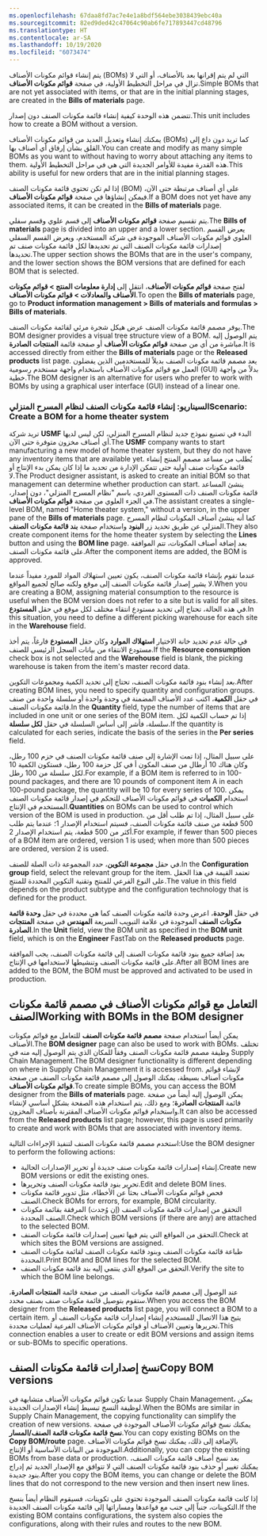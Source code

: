 ```yaml
---
ms.openlocfilehash: 67daa8fd7ac7e4e1a8bdf564ebe3038439ebc40a
ms.sourcegitcommit: 82ed9ded42c47064c90ab6fe717893447cd48796
ms.translationtype: HT
ms.contentlocale: ar-SA
ms.lasthandoff: 10/19/2020
ms.locfileid: "6073474"
---
```

<span data-ttu-id="ba711-101">يتم إنشاء قوائم مكونات الأصناف (BOMs) التي لم يتم إقرانها بعد بالأصناف، أو التي لا تزال في مراحل التخطيط الأولية، في صفحة **قوائم مكونات الأصناف**.</span><span class="sxs-lookup"><span data-stu-id="ba711-101">Simple BOMs that are not yet associated with items, or that are in the initial planning stages, are created in the **Bills of materials** page.</span></span>

<span data-ttu-id="ba711-102">تتضمن هذه الوحدة كيفية إنشاء قائمة مكونات الصنف دون إصدار.</span><span class="sxs-lookup"><span data-stu-id="ba711-102">This unit includes how to create a BOM without a version.</span></span>

<span data-ttu-id="ba711-103">يمكنك إنشاء وتعديل العديد من قوائم مكونات الأصناف (BOMs) كما تريد دون داع إلى القلق بشأن إرفاق أي أصناف بها.</span><span class="sxs-lookup"><span data-stu-id="ba711-103">You can create and modify as many simple BOMs as you want to without having to worry about attaching any items to them.</span></span> <span data-ttu-id="ba711-104">هذه القدرة مفيدة للأوامر الجديدة التي هي في مراحل التخطيط الأولية.</span><span class="sxs-lookup"><span data-stu-id="ba711-104">This ability is useful for new orders that are in the initial planning stages.</span></span>

<span data-ttu-id="ba711-105">إذا لم تكن تحتوي قائمة مكونات الصنف (BOM) على أي أصناف مرتبطة حتى الآن، فيمكن إنشاؤها في صفحة **قوائم مكونات الأصناف**.</span><span class="sxs-lookup"><span data-stu-id="ba711-105">If a BOM does not yet have any associated items, it can be created in the **Bills of materials** page.</span></span>

<span data-ttu-id="ba711-106">يتم تقسيم صفحة **قوائم مكونات الأصناف** إلى قسم علوي وقسم سفلي.</span><span class="sxs-lookup"><span data-stu-id="ba711-106">The **Bills of materials** page is divided into an upper and a lower section.</span></span> <span data-ttu-id="ba711-107">يعرض القسم العلوي قوائم مكونات الأصناف الموجودة في شركة المستخدم، ويعرض القسم السفلي إصدارات قائمة مكونات الصنف التي تم تحديدها لكل قائمة مكونات صنف تم تحديدها.</span><span class="sxs-lookup"><span data-stu-id="ba711-107">The upper section shows the BOMs that are in the user's company, and the lower section shows the BOM versions that are defined for each BOM that is selected.</span></span>

<span data-ttu-id="ba711-108">لفتح صفحة **قوائم مكونات الأصناف**، انتقل إلى **إدارة معلومات المنتج > قوائم مكونات الأصناف والمعادلات > قوائم مكونات الأصناف**.</span><span class="sxs-lookup"><span data-stu-id="ba711-108">To open the **Bills of materials** page, go to **Product information management > Bills of materials and formulas > Bills of materials**.</span></span>

<span data-ttu-id="ba711-109">يوفر مصمم قائمة مكونات الصنف عرض هيكل شجرة مرئي لقائمة مكونات الصنف.</span><span class="sxs-lookup"><span data-stu-id="ba711-109">The BOM designer provides a visual tree structure view of a BOM.</span></span> <span data-ttu-id="ba711-110">يتم الوصول إليه مباشرة من أي من صفحة **قوائم مكونات الأصناف** أو صفحة قائمة **المنتجات الصادرة**.</span><span class="sxs-lookup"><span data-stu-id="ba711-110">It is accessed directly from either the **Bills of materials** page or the **Released products** list page.</span></span> <span data-ttu-id="ba711-111">يعد مصمم قائمة مكونات الصنف بديلاً للمستخدمين الذين يفضلون العمل مع قوائم مكونات الأصناف باستخدام واجهة مستخدم رسومية (GUI) بدلاً من واجهة خطية.</span><span class="sxs-lookup"><span data-stu-id="ba711-111">The BOM designer is an alternative for users who prefer to work with BOMs by using a graphical user interface (GUI) instead of a linear one.</span></span>

### <a name="scenario-create-a-bom-for-a-home-theater-system"></a><span data-ttu-id="ba711-112">السيناريو: إنشاء قائمة مكونات الصنف لنظام المسرح المنزلي</span><span class="sxs-lookup"><span data-stu-id="ba711-112">Scenario: Create a BOM for a home theater system</span></span> 

<span data-ttu-id="ba711-113">تريد شركة **USMF** البدء في تصنيع نموذج جديد لنظام المسرح المنزلي، لكن ليس لديها أي أصناف مخزون متوفرة حتى الآن.</span><span class="sxs-lookup"><span data-stu-id="ba711-113">The **USMF** company wants to start manufacturing a new model of home theater system, but they do not have any inventory items that are available yet.</span></span>
<span data-ttu-id="ba711-114">يُطلب من مساعد مصمم المنتج إنشاء قائمة مكونات صنف أولية حتى تتمكن الإدارة من تحديد ما إذا كان يمكن بدء الإنتاج أو لا.</span><span class="sxs-lookup"><span data-stu-id="ba711-114">The Product designer assistant, is asked to create an initial BOM so that management can determine whether production can start.</span></span> <span data-ttu-id="ba711-115">ينشئ المساعد قائمة مكونات الصنف ذات المستوى الفردي، باسم "نظام المسرح المنزلي"، دون إصدار، في الجزء العلوي من صفحة **قوائم مكونات الأصناف**.</span><span class="sxs-lookup"><span data-stu-id="ba711-115">The assistant creates a single-level BOM, named "Home theater system," without a version, in the upper pane of the **Bills of materials** page.</span></span>
<span data-ttu-id="ba711-116">كما أنه ينشئ أصناف المكونات لنظام المسرح المنزلي عن طريق تحديد زر **البنود** واستخدام صفحة **بند قائمة مكونات الصنف**.</span><span class="sxs-lookup"><span data-stu-id="ba711-116">They also create component items for the home theater system by selecting the **Lines** button and using the **BOM line** page.</span></span> <span data-ttu-id="ba711-117">بعد إضافة أصناف المكونات، تتم الموافقة على قائمة مكونات الصنف.</span><span class="sxs-lookup"><span data-stu-id="ba711-117">After the component items are added, the BOM is approved.</span></span>

<span data-ttu-id="ba711-118">عندما تقوم بإنشاء قائمة مكونات الصنف، يكون تعيين استهلاك المواد للمورد مفيداً عندما لا يشير إصدار قائمة مكونات الصنف إلى موقع ولكنه صالح لجميع المواقع.</span><span class="sxs-lookup"><span data-stu-id="ba711-118">When you are creating a BOM, assigning material consumption to the resource is useful when the BOM version does not refer to a site but is valid for all sites.</span></span> <span data-ttu-id="ba711-119">في هذه الحالة، تحتاج إلى تحديد مستودع انتقاء مختلف لكل موقع في حقل **المستودع**.</span><span class="sxs-lookup"><span data-stu-id="ba711-119">In this situation, you need to define a different picking warehouse for each site in the **Warehouse** field.</span></span>

<span data-ttu-id="ba711-120">في حالة عدم تحديد خانة الاختيار **استهلاك الموارد** وكان حقل **المستودع** فارغاً، يتم أخذ مستودع الانتقاء من بيانات السجل الرئيسي للصنف.</span><span class="sxs-lookup"><span data-stu-id="ba711-120">If the **Resource consumption** check box is not selected and the **Warehouse** field is blank, the picking warehouse is taken from the item's master record data.</span></span>

<span data-ttu-id="ba711-121">بعد إنشاء بنود قائمة مكونات الصنف، تحتاج إلى تحديد الكمية ومجموعات التكوين.</span><span class="sxs-lookup"><span data-stu-id="ba711-121">After creating BOM lines, you need to specify quantity and configuration groups.</span></span> <span data-ttu-id="ba711-122">في حقل **الكمية**، اكتب عدد الأصناف المضمنة في وحدة واحدة أو سلسلة واحدة من صنف قائمة مكونات الصنف.</span><span class="sxs-lookup"><span data-stu-id="ba711-122">In the **Quantity** field, type the number of items that are included in one unit or one series of the BOM item.</span></span> <span data-ttu-id="ba711-123">إذا تم حساب الكمية لكل سلسلة، فأشر إلى أساس السلسلة في حقل **لكل سلسلة**.</span><span class="sxs-lookup"><span data-stu-id="ba711-123">If the quantity is calculated for each series, indicate the basis of the series in the **Per series** field.</span></span>

<span data-ttu-id="ba711-124">على سبيل المثال، إذا تمت الإشارة إلى صنف قائمة مكونات الصنف في حزم 100 رطل، وكان هناك 10 أرطال من صنف المكون أ في كل حزمة 100 رطل، فستكون الكمية 10 لكل سلسلة من 100 رطل.</span><span class="sxs-lookup"><span data-stu-id="ba711-124">For example, if a BOM item is referred to in 100-pound packages, and there are 10 pounds of component item A in each 100-pound package, the quantity will be 10 for every series of 100.</span></span>
<span data-ttu-id="ba711-125">يمكن استخدام **الكميات** في قوائم مكونات الأصناف للتحكم في إصدار قائمة مكونات الصنف المستخدم في الإنتاج.</span><span class="sxs-lookup"><span data-stu-id="ba711-125">**Quantities** on BOMs can be used to control which version of the BOM is used in production.</span></span> <span data-ttu-id="ba711-126">على سبيل المثال، إذا تم طلب أقل من 500 قطعة من صنف قائمة مكونات الصنف، فسيتم استخدام الإصدار 1؛ عندما يتم طلب أكثر من 500 قطعة، يتم استخدام الإصدار 2.</span><span class="sxs-lookup"><span data-stu-id="ba711-126">For example, if fewer than 500 pieces of a BOM item are ordered, version 1 is used; when more than 500 pieces are ordered, version 2 is used.</span></span>

<span data-ttu-id="ba711-127">في حقل **مجموعة التكوين**، حدد المجموعة ذات الصلة للصنف.</span><span class="sxs-lookup"><span data-stu-id="ba711-127">In the **Configuration group** field, select the relevant group for the item.</span></span> <span data-ttu-id="ba711-128">تعتمد القيمة في هذا الحقل على النوع الفرعي للمنتج وتقنية التكوين المحددة للمنتج.</span><span class="sxs-lookup"><span data-stu-id="ba711-128">The value in this field depends on the product subtype and the configuration technology that is defined for the product.</span></span>

<span data-ttu-id="ba711-129">في حقل **الوحدة**، اعرض وحدة قائمة مكونات الصنف كما هي محددة في حقل **وحدة قائمة مكونات الصنف** الموجودة في علامة التبويب السريعة **المهندس** في صفحة **المنتجات الصادرة**.</span><span class="sxs-lookup"><span data-stu-id="ba711-129">In the **Unit** field, view the BOM unit as specified in the **BOM unit** field, which is on the **Engineer** FastTab on the **Released products** page.</span></span>

<span data-ttu-id="ba711-130">بعد إضافة جميع بنود قائمة مكونات الصنف إلى قائمة مكونات الصنف، يجب الموافقة على قائمة مكونات الصنف وتنشيطها لاستخدامها في الإنتاج.</span><span class="sxs-lookup"><span data-stu-id="ba711-130">After all BOM lines are added to the BOM, the BOM must be approved and activated to be used in production.</span></span>

## <a name="working-with-boms-in-the-bom-designer"></a><span data-ttu-id="ba711-131">التعامل مع قوائم مكونات الأصناف في مصمم قائمة مكونات الصنف</span><span class="sxs-lookup"><span data-stu-id="ba711-131">Working with BOMs in the BOM designer</span></span> 

<span data-ttu-id="ba711-132">يمكن أيضاً استخدام صفحة **مصمم قائمة مكونات الصنف** للتعامل مع قوائم مكونات الأصناف.</span><span class="sxs-lookup"><span data-stu-id="ba711-132">The **BOM designer** page can also be used to work with BOMs.</span></span> <span data-ttu-id="ba711-133">تختلف وظيفة مصمم قائمة مكونات الصنف وفقاً للمكان الذي يتم الوصول إليه منه في Supply Chain Management.</span><span class="sxs-lookup"><span data-stu-id="ba711-133">The BOM designer functionality is different depending on where in Supply Chain Management it is accessed from.</span></span> <span data-ttu-id="ba711-134">لإنشاء قوائم مكونات أصناف بسيطة، يمكنك الوصول إلى مصمم قائمة مكونات الصنف من صفحة **قوائم مكونات الأصناف**.</span><span class="sxs-lookup"><span data-stu-id="ba711-134">To create simple BOMs, you can access the BOM designer from the **Bills of materials** page.</span></span> <span data-ttu-id="ba711-135">يمكن الوصول إليه أيضاً من صفحة قائمة **المنتجات الصادرة**؛ ومع ذلك، يتم استخدام هذه الصفحة بشكل أساسي لإنشاء واستخدام قوائم مكونات الأصناف المقترنة بأصناف المخزون.</span><span class="sxs-lookup"><span data-stu-id="ba711-135">It can also be accessed from the **Released products** list page; however, this page is used primarily to create and work with BOMs that are associated with inventory items.</span></span>

<span data-ttu-id="ba711-136">استخدم مصمم قائمة مكونات الصنف لتنفيذ الإجراءات التالية:</span><span class="sxs-lookup"><span data-stu-id="ba711-136">Use the BOM designer to perform the following actions:</span></span>

-   <span data-ttu-id="ba711-137">إنشاء إصدارات قائمة مكونات صنف جديدة أو تحرير الإصدارات الحالية.</span><span class="sxs-lookup"><span data-stu-id="ba711-137">Create new BOM versions or edit the existing ones.</span></span>
-   <span data-ttu-id="ba711-138">تحرير بنود قائمة مكونات الصنف وتحريرها.</span><span class="sxs-lookup"><span data-stu-id="ba711-138">Edit and delete BOM lines.</span></span>
-   <span data-ttu-id="ba711-139">فحص قوائم مكونات الأصناف بحثاً عن الأخطاء، مثل تدوير قائمة مكونات الصنف.</span><span class="sxs-lookup"><span data-stu-id="ba711-139">Check BOMs for errors, for example, BOM circularity.</span></span>
-   <span data-ttu-id="ba711-140">التحقق من إصدارات قائمة مكونات الصنف (إن وُجدت) المرفقة بقائمة مكونات الصنف المحددة.</span><span class="sxs-lookup"><span data-stu-id="ba711-140">Check which BOM versions (if there are any) are attached to the selected BOM.</span></span>
-   <span data-ttu-id="ba711-141">التحقق من المواقع التي يتم فيها تعيين إصدارات قائمة مكونات الصنف.</span><span class="sxs-lookup"><span data-stu-id="ba711-141">Check at which sites the BOM versions are assigned.</span></span>
-   <span data-ttu-id="ba711-142">طباعة قائمة مكونات الصنف وبنود قائمة مكونات الصنف لقائمة مكونات الصنف المحددة.</span><span class="sxs-lookup"><span data-stu-id="ba711-142">Print BOM and BOM lines for the selected BOM.</span></span>
-   <span data-ttu-id="ba711-143">التحقق من الموقع الذي ينتمي إليه بند قائمة مكونات الصنف.</span><span class="sxs-lookup"><span data-stu-id="ba711-143">Verify the site to which the BOM line belongs.</span></span>

<span data-ttu-id="ba711-144">عند الوصول إلى مصمم قائمة مكونات الصنف من صفحة قائمة **المنتجات الصادرة**، ستقوم بتوصيل قائمة مكونات صنف بصنف محدد.</span><span class="sxs-lookup"><span data-stu-id="ba711-144">When you access the BOM designer from the **Released products** list page, you will connect a BOM to a certain item.</span></span> <span data-ttu-id="ba711-145">يتيح هذا الاتصال للمستخدم إنشاء إصدارات قائمة مكونات الصنف أو تحريرها وتعيين الأصناف أو قوائم مكونات الأصناف الفرعية لعمليات محددة.</span><span class="sxs-lookup"><span data-stu-id="ba711-145">This connection enables a user to create or edit BOM versions and assign items or sub-BOMs to specific operations.</span></span>

## <a name="copy-bom-versions"></a><span data-ttu-id="ba711-146">نسخ إصدارات قائمة مكونات الصنف</span><span class="sxs-lookup"><span data-stu-id="ba711-146">Copy BOM versions</span></span> 

<span data-ttu-id="ba711-147">عندما تكون قوائم مكونات الأصناف متشابهة في Supply Chain Management، يمكن لوظيفة النسخ تبسيط إنشاء الإصدارات الجديدة.</span><span class="sxs-lookup"><span data-stu-id="ba711-147">When the BOMs are similar in Supply Chain Management, the copying functionality can simplify the creation of new versions.</span></span> <span data-ttu-id="ba711-148">يمكنك نسخ قوائم مكونات الأصناف الموجودة في صفحة **نسخ قائمة مكونات قائمة الصنف/المسار**.</span><span class="sxs-lookup"><span data-stu-id="ba711-148">You can copy existing BOMs on the **Copy BOM/route** page.</span></span> <span data-ttu-id="ba711-149">بالإضافة إلى ذلك، يمكنك نسخ قوائم مكونات الأصناف الموجودة من البيانات الأساسية أو الإنتاج.</span><span class="sxs-lookup"><span data-stu-id="ba711-149">Additionally, you can copy the existing BOMs from base data or production.</span></span> <span data-ttu-id="ba711-150">بعد نسخ أصناف قائمة مكونات الصنف، يمكنك تغيير أو حذف بنود قائمة مكونات الصنف التي لا تتوافق مع الإصدار الجديد ثم إدراج بنود جديدة.</span><span class="sxs-lookup"><span data-stu-id="ba711-150">After you copy the BOM items, you can change or delete the BOM lines that do not correspond to the new version and then insert new lines.</span></span>

<span data-ttu-id="ba711-151">إذا كانت قائمة مكونات الصنف الموجودة تحتوي على تكوينات، فسيقوم النظام أيضاً بنسخ التكوينات، جنباً إلى جنب مع قواعدها ومساراتها إلى قائمة مكونات الصنف الجديدة.</span><span class="sxs-lookup"><span data-stu-id="ba711-151">If the existing BOM contains configurations, the system also copies the configurations, along with their rules and routes to the new BOM.</span></span>
